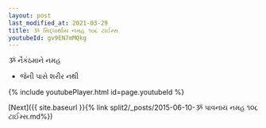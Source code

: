 ```yaml
---
layout: post
last_modified_at: 2021-03-29
title: ૐ સિદ્ધાર્થાય નમહ ૧૦૮ ટાઈમ્સ
youtubeId: gv9EN7mMQkg
---
```

 
 
 ૐ નૈકંઠમાને નમહ  
 
 -  જેની પાસે શરીર નથી 
 
  
 
  
 
 
 
 
 
 


{% include youtubePlayer.html id=page.youtubeId %}
 
[Next]({{ site.baseurl }}{% link  split2/_posts/2015-06-10-ૐ પાવનાય નમહ ૧૦૮ ટાઈમ્સ.md%})
 
